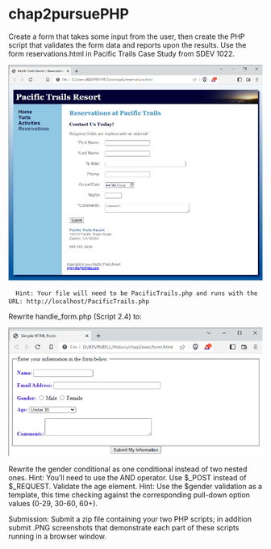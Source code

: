 # chap2pursuePHP

Create a form that takes some input from the user, then create the PHP script that validates the form data and reports upon the results.  Use the form reservations.html in Pacific Trails Case Study from SDEV 1022.

![p](https://github.com/bell-kevin/chap2pursuePHP/blob/main/pacificTrailsReservations.PNG)

      Hint: Your file will need to be PacificTrails.php and runs with the URL: http://localhost/PacificTrails.php

 Rewrite handle_form.php (Script 2.4) to:
 
 ![o](https://github.com/bell-kevin/chap2pursuePHP/blob/main/form.PNG)
 
Rewrite the gender conditional  as one conditional instead of two nested ones. Hint: You’ll need to use the AND operator.
Use $_POST instead of $_REQUEST.
Validate the age element. Hint: Use the $gender validation as a template, this time checking against the corresponding pull-down option values (0-29, 30-60, 60+).

Submission: Submit a zip file containing your two PHP scripts; in addition submit .PNG screenshots that demonstrate each part of these scripts running in a browser window.
